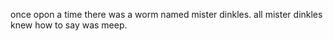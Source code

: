 once opon a time there was a worm named mister dinkles. all mister dinkles knew how to say was meep.
